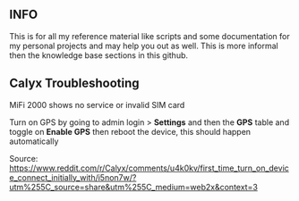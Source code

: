 ## INFO

This is for all my reference material like scripts and some documentation for my
personal projects and may help you out as well. This is more informal then the
knowledge base sections in this github.

## Calyx Troubleshooting

MiFi 2000 shows no service or invalid SIM card

Turn on GPS by going to admin login > **Settings** and then the **GPS** table and toggle on **Enable GPS** then reboot the device, this should happen automatically

Source: https://www.reddit.com/r/Calyx/comments/u4k0kv/first_time_turn_on_device_connect_initially_with/i5non7w/?utm%255C_source=share&utm%255C_medium=web2x&context=3
